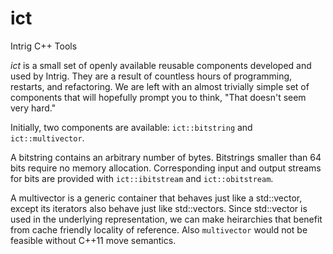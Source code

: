 # ict
Intrig C++ Tools

*ict* is a small set of openly available reusable components developed and used by Intrig.  They are a result of
countless hours of programming, restarts, and refactoring.  We are left with an almost trivially simple set
of components that will hopefully prompt you to think, "That doesn't seem very hard."  

Initially, two components are available: `ict::bitstring` and `ict::multivector`.

A bitstring contains an arbitrary number of bytes.  Bitstrings smaller than 64 bits require no memory allocation.
Corresponding input and output streams for bits are provided with `ict::ibitstream` and `ict::obitstream`.

A multivector is a generic container that behaves just like a std::vector, except its iterators also behave just like
std::vectors.  Since std::vector is used in the underlying representation, we can make heirarchies that benefit from
cache friendly locality of reference.  Also `multivector` would not be feasible without C++11 move semantics.

